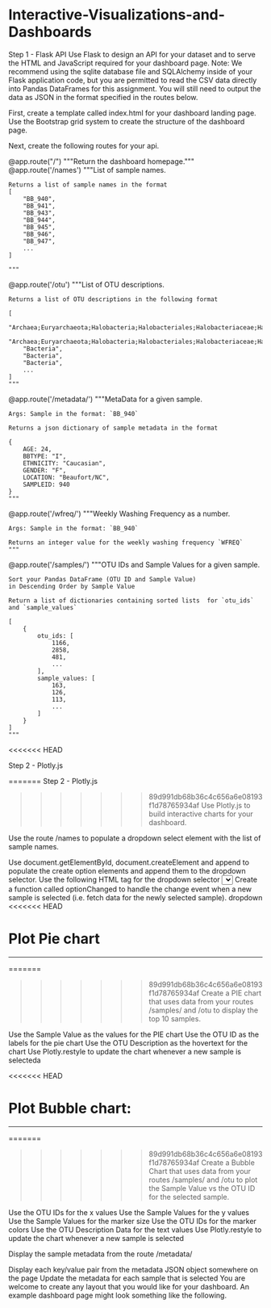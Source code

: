 # Interactive-Visualizations-and-Dashboards

Step 1 - Flask API
Use Flask to design an API for your dataset and to serve the HTML and JavaScript required for your dashboard page. Note: We recommend using the sqlite database file and SQLAlchemy inside of your Flask application code, but you are permitted to read the CSV data directly into Pandas DataFrames for this assignment. You will still need to output the data as JSON in the format specified in the routes below.

First, create a template called index.html for your dashboard landing page. Use the Bootstrap grid system to create the structure of the dashboard page.

Next, create the following routes for your api.

@app.route("/")
    """Return the dashboard homepage."""
@app.route('/names')
    """List of sample names.

    Returns a list of sample names in the format
    [
        "BB_940",
        "BB_941",
        "BB_943",
        "BB_944",
        "BB_945",
        "BB_946",
        "BB_947",
        ...
    ]

    """
@app.route('/otu')
    """List of OTU descriptions.

    Returns a list of OTU descriptions in the following format

    [
        "Archaea;Euryarchaeota;Halobacteria;Halobacteriales;Halobacteriaceae;Halococcus",
        "Archaea;Euryarchaeota;Halobacteria;Halobacteriales;Halobacteriaceae;Halococcus",
        "Bacteria",
        "Bacteria",
        "Bacteria",
        ...
    ]
    """
@app.route('/metadata/<sample>')
    """MetaData for a given sample.

    Args: Sample in the format: `BB_940`

    Returns a json dictionary of sample metadata in the format

    {
        AGE: 24,
        BBTYPE: "I",
        ETHNICITY: "Caucasian",
        GENDER: "F",
        LOCATION: "Beaufort/NC",
        SAMPLEID: 940
    }
    """
@app.route('/wfreq/<sample>')
    """Weekly Washing Frequency as a number.

    Args: Sample in the format: `BB_940`

    Returns an integer value for the weekly washing frequency `WFREQ`
    """
@app.route('/samples/<sample>')
    """OTU IDs and Sample Values for a given sample.

    Sort your Pandas DataFrame (OTU ID and Sample Value)
    in Descending Order by Sample Value

    Return a list of dictionaries containing sorted lists  for `otu_ids`
    and `sample_values`

    [
        {
            otu_ids: [
                1166,
                2858,
                481,
                ...
            ],
            sample_values: [
                163,
                126,
                113,
                ...
            ]
        }
    ]
    """
<<<<<<< HEAD

Step 2 - Plotly.js

=======
Step 2 - Plotly.js
>>>>>>> 89d991db68b36c4c656a6e08193f1d78765934af
Use Plotly.js to build interactive charts for your dashboard.

Use the route /names to populate a dropdown select element with the list of sample names.

Use document.getElementById, document.createElement and append to populate the create option elements and append them to the dropdown selector.
Use the following HTML tag for the dropdown selector
  <select id="selDataset" onchange="optionChanged(this.value)"></select>
Create a function called optionChanged to handle the change event when a new sample is selected (i.e. fetch data for the newly selected sample).
dropdown
<<<<<<< HEAD

# Plot Pie chart
-----------------
=======
>>>>>>> 89d991db68b36c4c656a6e08193f1d78765934af
Create a PIE chart that uses data from your routes /samples/<sample> and /otu to display the top 10 samples.

Use the Sample Value as the values for the PIE chart
Use the OTU ID as the labels for the pie chart
Use the OTU Description as the hovertext for the chart
Use Plotly.restyle to update the chart whenever a new sample is selecteda


<<<<<<< HEAD
# Plot Bubble chart:
---------------------

=======
>>>>>>> 89d991db68b36c4c656a6e08193f1d78765934af
Create a Bubble Chart that uses data from your routes /samples/<sample> and /otu to plot the Sample Value vs the OTU ID for the selected sample.

Use the OTU IDs for the x values
Use the Sample Values for the y values
Use the Sample Values for the marker size
Use the OTU IDs for the marker colors
Use the OTU Description Data for the text values
Use Plotly.restyle to update the chart whenever a new sample is selected


Display the sample metadata from the route /metadata/<sample>

Display each key/value pair from the metadata JSON object somewhere on the page
Update the metadata for each sample that is selected
You are welcome to create any layout that you would like for your dashboard. An example dashboard page might look something like the following.
